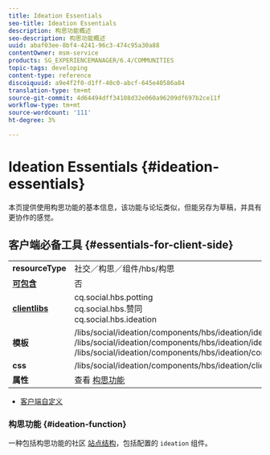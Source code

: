 ```yaml
---
title: Ideation Essentials
seo-title: Ideation Essentials
description: 构思功能概述
seo-description: 构思功能概述
uuid: abaf03ee-8bf4-4241-96c3-474c95a30a88
contentOwner: msm-service
products: SG_EXPERIENCEMANAGER/6.4/COMMUNITIES
topic-tags: developing
content-type: reference
discoiquuid: a9e4f2f0-d1ff-40c0-abcf-645e40586a84
translation-type: tm+mt
source-git-commit: 4d64494dff34108d32e060a96209df697b2ce11f
workflow-type: tm+mt
source-wordcount: '111'
ht-degree: 3%

---
```



# Ideation Essentials {#ideation-essentials}

本页提供使用构思功能的基本信息，该功能与论坛类似，但能另存为草稿，并具有更协作的感觉。

## 客户端必备工具 {#essentials-for-client-side}

<table> 
 <tbody>
  <tr>
   <td> <strong>resourceType</strong></td> 
   <td>社交／构思／组件/hbs/构思</td> 
  </tr>
  <tr>
   <td> <a href="scf.md#add-or-include-a-communities-component"><strong>可包含</strong></a></td> 
   <td>否</td> 
  </tr>
  <tr>
   <td> <a href="clientlibs.md"><strong>clientlibs</strong></a></td> 
   <td>cq.social.hbs.potting<br /> cq.social.hbs.赞同<br /> cq.social.hbs.ideation</td> 
  </tr>
  <tr>
   <td> <strong>模板</strong></td> 
   <td> /libs/social/ideation/components/hbs/ideation/ideation.hbs<br /> /libs/social/ideation/components/hbs/ideation/ideationlists.hbs<br /> /libs/social/ideation/components/hbs/ideation/composer.hbs</td> 
  </tr>
  <tr>
   <td> <strong>css</strong></td> 
   <td> /libs/social/ideation/components/hbs/ideation/clientlibs/ideation.css</td> 
  </tr>
  <tr>
   <td><strong> 属性</strong></td> 
   <td>查看 <a href="ideation-feature.md">构思功能</a></td> 
  </tr>
 </tbody>
</table>

* [客户端自定义](client-customize.md)

### 构思功能 {#ideation-function}

一种包括构思功能的社区 [站点结构](functions.md#ideation-function)，包括配置的 `ideation` 组件。
